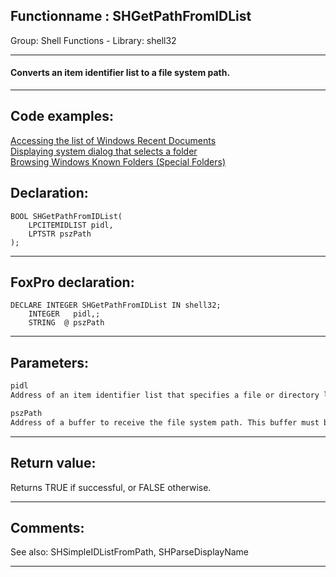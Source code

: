 <link rel="stylesheet" type="text/css" href="../../css/win32api.css">  
<link rel="stylesheet" href="https://cdnjs.cloudflare.com/ajax/libs/font-awesome/4.7.0/css/font-awesome.min.css">

## Functionname : SHGetPathFromIDList
Group: Shell Functions - Library: shell32    
***  


#### Converts an item identifier list to a file system path.

***  


## Code examples:
[Accessing the list of Windows Recent Documents](../../samples/sample_094.md)  
[Displaying system dialog that selects a folder](../../samples/sample_364.md)  
[Browsing Windows Known Folders (Special Folders)](../../samples/sample_576.md)  

## Declaration:
```foxpro  
BOOL SHGetPathFromIDList(
	LPCITEMIDLIST pidl,
    LPTSTR pszPath
);  
```  
***  


## FoxPro declaration:
```foxpro  
DECLARE INTEGER SHGetPathFromIDList IN shell32;
	INTEGER   pidl,;
	STRING  @ pszPath  
```  
***  


## Parameters:
```txt  
pidl
Address of an item identifier list that specifies a file or directory location relative to the root of the namespace (the desktop).

pszPath
Address of a buffer to receive the file system path. This buffer must be at least MAX_PATH characters in size.  
```  
***  


## Return value:
Returns TRUE if successful, or FALSE otherwise.   
***  


## Comments:
See also: SHSimpleIDListFromPath, SHParseDisplayName   
  
***  

